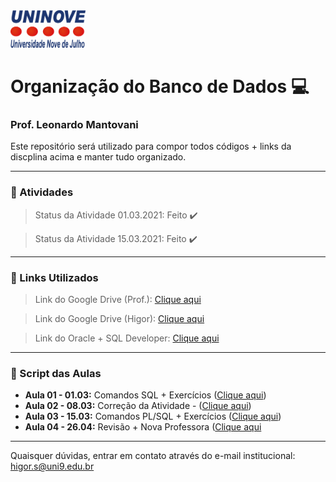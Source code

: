 <img src="https://github.com/HigorRoc/Uninove_2021.1/blob/main/Uninove-Logo.png" width="120" height="60">

# Organização do Banco de Dados :computer:
###  Prof. Leonardo Mantovani

Este repositório será utilizado para compor todos códigos + links da discplina acima e manter tudo organizado.

---

### :pushpin: Atividades
> Status da Atividade 01.03.2021: Feito :heavy_check_mark:

> Status da Atividade 15.03.2021: Feito :heavy_check_mark:

---

### :pushpin: Links Utilizados
> Link do Google Drive (Prof.): [Clique aqui](https://drive.google.com/drive/u/3/folders/1oSkEZATFsBiAnQhPbOzvzBSRAxfz2dX_)

> Link do Google Drive (Higor): [Clique aqui](https://drive.google.com/drive/folders/1e3O-IlCwIsS5-u1UhyTI-8LJNqs8opRj?usp=sharing)

> Link do Oracle + SQL Developer: [Clique aqui](https://drive.google.com/drive/u/3/folders/1_bo0HSkWXbUA88DxXIGfx2N-AvqkLMYO)

---

### :pushpin: Script das Aulas
- **Aula 01 - 01.03:** Comandos SQL + Exercícios ([Clique aqui](https://github.com/HigorRoc/Uninove_2021.1_BancoDados/tree/main/Aula%2001%20-%2001.03.2021))
- **Aula 02 - 08.03:** Correção da Atividade - ([Clique aqui](https://github.com/HigorRoc/Uninove_2021.1_BancoDados/tree/main/Aula%2002%20-%2008.03.2021))
- **Aula 03 - 15.03:** Comandos PL/SQL + Exercícios ([Clique aqui](https://github.com/HigorRoc/Uninove_2021.1_BancoDados/blob/main/Aula%2003%20-%2015.03.2021/Script%2001%20-%20Cria%C3%A7%C3%A3o%20de%20Usu%C3%A1rio.sql))
- **Aula 04 - 26.04:** Revisão + Nova Professora ([Clique aqui](https://github.com/HigorRoc/Uninove_2021.1_BancoDados/tree/main/Aula%2004%20-%2026.04.2021)

---

Quaisquer dúvidas, entrar em contato através do e-mail institucional: 
higor.s@uni9.edu.br
